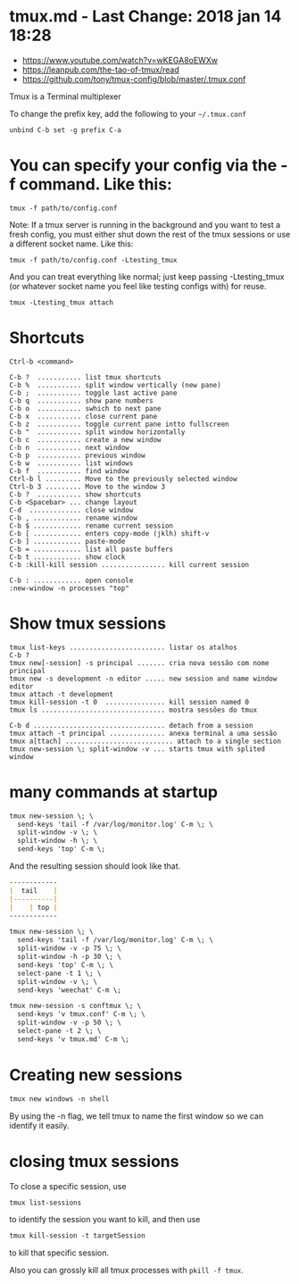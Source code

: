 # tmux.md - Last Change: 2018 jan 14 18:28
+ https://www.youtube.com/watch?v=wKEGA8oEWXw
+ https://leanpub.com/the-tao-of-tmux/read
+ https://github.com/tony/tmux-config/blob/master/.tmux.conf

Tmux is a Terminal multiplexer

To change the prefix key, add the following to your `~/.tmux.conf`

    unbind C-b set -g prefix C-a

# You can specify your config via the -f command. Like this:

    tmux -f path/to/config.conf

Note: If a tmux server is running in the background and you want to test a fresh config, you must either shut down the rest of the tmux sessions or use a different socket name. Like this:

    tmux -f path/to/config.conf -Ltesting_tmux

And you can treat everything like normal; just keep passing -Ltesting_tmux (or whatever socket name you feel like testing configs with) for reuse.

    tmux -Ltesting_tmux attach

# Shortcuts

    Ctrl-b <command>

    C-b ?  ........... list tmux shortcuts
    C-b %  ........... split window vertically (new pane)
    C-b ;  ........... toggle last active pane
    C-b q  ........... show pane numbers
    C-b o  ........... swhich to next pane
    C-b x  ........... close current pane
    C-b z  ........... toggle current pane intto fullscreen
    C-b "  ........... split window horizontally
    C-b c  ........... create a new window
    C-b n  ........... next window
    C-b p  ........... previous window
    C-b w  ........... list windows
    C-b f  ........... find window
    Ctrl-b l ......... Move to the previously selected window
    Ctrl-b 3 ......... Move to the window 3
    C-b ?  ........... show shortcuts
    C-b <Spacebar> ... change layout
    C-d  ............. close window
    C-b , ............ rename window
    C-b $ ............ rename current session
    C-b [ ............ enters copy-mode (jklh) shift-v
    C-b ] ............ paste-mode
    C-b = ............ list all paste buffers
    C-b t ............ show clock
    C-b :kill-kill session ................ kill current session

    C-b : ............ open console
    :new-window -n processes "top"

# Show tmux sessions

    tmux list-keys ........................ listar os atalhos
    C-b ?
    tmux new[-session] -s principal ....... cria nova sessão com nome principal
    tmux new -s development -n editor ..... new session and name window editor
    tmux attach -t development
    tmux kill-session -t 0  ............... kill session named 0
    tmux ls ............................... mostra sessões do tmux

    C-b d ................................. detach from a session
    tmux attach -t principal .............. anexa terminal a uma sessão
    tmux a[ttach] ........................... attach to a single section
    tmux new-session \; split-window -v ... starts tmux with splited window

# many commands at startup

``` markdown
tmux new-session \; \
  send-keys 'tail -f /var/log/monitor.log' C-m \; \
  split-window -v \; \
  split-window -h \; \
  send-keys 'top' C-m \;
```

And the resulting session should look like that.

``` markdown
------------
|  tail    |
|----------|
|    | top |
------------
```

``` markdown
tmux new-session \; \
  send-keys 'tail -f /var/log/monitor.log' C-m \; \
  split-window -v -p 75 \; \
  split-window -h -p 30 \; \
  send-keys 'top' C-m \; \
  select-pane -t 1 \; \
  split-window -v \; \
  send-keys 'weechat' C-m \;
```

``` markdown
tmux new-session -s conftmux \; \
  send-keys 'v tmux.conf' C-m \; \
  split-window -v -p 50 \; \
  select-pane -t 2 \; \
  send-keys 'v tmux.md' C-m \;
```

# Creating new sessions

``` markdown
tmux new windows -n shell
```
By using the -n flag, we tell tmux to name the first window so we can identify
it easily.

# closing tmux sessions

To close a specific session, use

``` markdown
tmux list-sessions
```

to identify the session you
want to kill, and then use

``` markdown
tmux kill-session -t targetSession
```

to kill that specific session.

Also you can grossly kill all tmux processes with `pkill -f tmux`.



